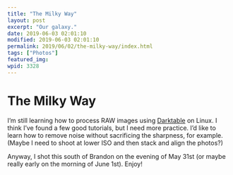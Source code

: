 ```yaml
---
title: "The Milky Way"
layout: post
excerpt: "Our galaxy."
date: 2019-06-03 02:01:10
modified: 2019-06-03 02:01:10
permalink: 2019/06/02/the-milky-way/index.html
tags: ["Photos"]
featured_img: 
wpid: 3328
---
```


# The Milky Way

I’m still learning how to process RAW images using [Darktable](https://www.darktable.org/) on Linux. I think I’ve found a few good tutorials, but I need more practice. I’d like to learn how to remove noise without sacrificing the sharpness, for example. (Maybe I need to shoot at lower ISO and then stack and align the photos?)

Anyway, I shot this south of Brandon on the evening of May 31st (or maybe really early on the morning of June 1st). Enjoy!
